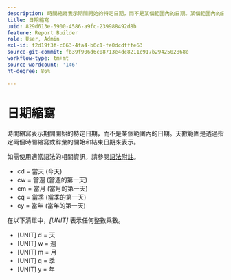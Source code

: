 ```yaml
---
description: 時間縮寫表示期間開始的特定日期，而不是某個範圍內的日期。某個範圍內的日期是透過指定開始日期和結束日期兩個時間的縮寫 (字詞) 來表示。
title: 日期縮寫
uuid: 829d613e-5900-4586-a9fc-239988492d8b
feature: Report Builder
role: User, Admin
exl-id: f2d19f3f-c663-4fa4-b6c1-fe0dcdfffe63
source-git-commit: fb39f906d6c08713e4dc8211c917b2942502868e
workflow-type: tm+mt
source-wordcount: '146'
ht-degree: 86%

---
```


# 日期縮寫

時間縮寫表示期間開始的特定日期，而不是某個範圍內的日期。天數範圍是透過指定兩個時間縮寫或辭彙的開始和結束日期來表示。

如需使用適當語法的相關資訊，請參閱[語法附註](/help/analyze/report-builder/data-requests/configuring-report-dates/c-customized-date-expressions/examples-of-date-ranges-using-customized-expressions.md#section_555D6563B2D94FA3BDD801DC0B8C289D)。

* cd = 當天 (今天)
* cw = 當週 (當週的第一天)
* cm = 當月 (當月的第一天)
* cq = 當季 (當季的第一天)
* cy = 當年 (當年的第一天)

在以下清單中，*[UNIT]* 表示任何整數乘數。

* [UNIT] d = 天
* [UNIT] w = 週
* [UNIT] m = 月
* [UNIT] q = 季
* [UNIT] y = 年

